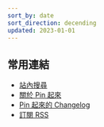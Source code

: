 ```yaml
---
sort_by: date
sort_direction: decending
updated: 2023-01-01
---
```


## 常用連結

- [站內搜尋](/search)
- [關於 Pin 起來](/about/)
- [Pin 起來的 Changelog](/changelog/)
- [訂閱 RSS](/atom.xml)
